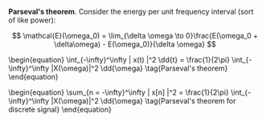 **Parseval's theorem**. Consider the energy per unit frequency interval (sort of like power):

$$
\mathcal{E}(\omega_0) = \lim_{\delta \omega \to 0}\frac{E(\omega_0 + \delta\omega) - E(\omega_0)}{\delta \omega}
$$

\begin{equation}
\int_{-\infty}^\infty | x(t) |^2 \dd{t} = \frac{1}{2\pi} \int_{-\infty}^\infty |X(\omega)|^2 \dd{\omega} \tag{Parseval's theorem}
\end{equation}

\begin{equation}
\sum_{n = -\infty}^\infty | x[n] |^2 = \frac{1}{2\pi} \int_{-\infty}^\infty |X(\omega)|^2 \dd{\omega} \tag{Parseval's theorem for discrete signal}
\end{equation}